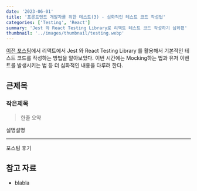 ```yaml
---
date: '2023-06-01'
title: '프론트엔드 개발자를 위한 테스트(3) - 심화적인 테스트 코드 작성법'
categories: ['Testing', 'React']
summary: 'Jest 와 React Testing Library로 리액트 테스트 코드 작성하기 심화편'
thumbnail: '../images/thumbnail/testing.webp'
---
```


[이전 포스팅](https://cheeseb.github.io/testing/react-testing-with-jest-and-rtl/)에서 리액트에서 Jest 와 React Testing Library 를 활용해서 기본적인 테스트 코드를 작성하는 방법을 알아보았다. 이번 시간에는 Mocking하는 법과 유저 이벤트를 발생시키는 법 등 더 심화적인 내용을 다루려 한다.

## 큰제목

### 작은제목

> 한줄 요약

설명설명

---

포스팅 후기

## 참고 자료

- blabla
